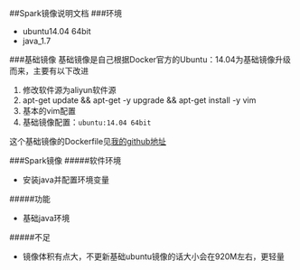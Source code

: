 ##Spark镜像说明文档
###环境
* ubuntu14.04 64bit
* java_1.7

###基础镜像
基础镜像是自己根据Docker官方的Ubuntu：14.04为基础镜像升级而来，主要有以下改进
1. 修改软件源为aliyun软件源
2. apt-get update && apt-get -y upgrade && apt-get install -y vim
3. 基本的vim配置
4. 基础镜像配置：`ubuntu:14.04 64bit`

这个基础镜像的Dockerfile见[我的github地址](https://github.com/adolphlwq/DockerfileHub)

###Spark镜像
#####软件环境
* 安装java并配置环境变量

#####功能
* 基础java环境

#####不足
* 镜像体积有点大，不更新基础ubuntu镜像的话大小会在920M左右，更轻量